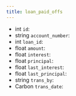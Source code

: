 ```yaml
---
title: loan_paid_offs  
---
```


- int `id`:
- string `account_number`:
- int `loan_id`:
- float `amount`:
- float `interest`:
- float `principal`:
- float `last_interest`:
- float `last_principal`:
- string `trans_by`:
- Carbon `trans_date`:
